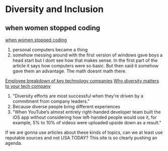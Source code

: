 # Diversity and Inclusion 

## when women stopped coding
[when women stopped coding](https://www.npr.org/sections/money/2014/10/21/357629765/when-women-stopped-coding)

1. personal computers became a thing
2. somehow messing around with the first version of windows gave boys a head start but I dont see how that makes sense. In the first part of the article it says how computers were so basic. But then said it somehow gave them an advantage. The math doesnt math there.

[Employee breakdown of key technology companies](https://informationisbeautiful.net/visualizations/diversity-in-tech/)
[Why diversity matters to your tech company](https://www.usatoday.com/story/tech/columnist/2015/07/21/why-diversity-matters-your-tech-company/30419871/)

1. "Diversity efforts are most successful when they’re driven by a commitment from company leaders."
2. Because diverse people bring different experiences 
3. "When YouTube’s almost entirely right-handed developer team built the iOS app without considering how left-handed people would use it, for example, 5% to 10% of videos were uploaded upside down as a result."

If we are gonna use articles about these kinds of topics, can we at least use reputable sources and not USA TODAY? This site is so clearly pushing an agenda. 
